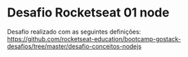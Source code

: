 # Desafio Rocketseat 01 node

Desafio realizado com as seguintes definições: https://github.com/rocketseat-education/bootcamp-gostack-desafios/tree/master/desafio-conceitos-nodejs
